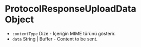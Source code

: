 # ProtocolResponseUploadData Object

* `contentType` Dize - İçeriğin MIME türünü gösterir.
* `data` String | Buffer - Content to be sent.
